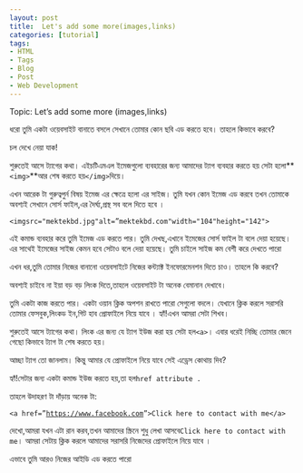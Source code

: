 ```yaml
---
layout: post
title:  Let's add some more(images,links)
categories: [tutorial]
tags:
- HTML
- Tags
- Blog
- Post
- Web Development
---    
```

	

 Topic: Let’s add some more \(images,links\)

  


  


ধরো তুমি একটা ওয়েবসাইট বানাতে বসলে সেখানে তোমার কোন ছবি এড করতে হবে। তাহলে কিভাবে করবে?

চল দেখে নেয়া যাক!

  


শুরুতেই আসে ট্যাগের কথা। এইচটিএমএল ইমেজগুলো ব্যবহারের জন্য আমাদের ট্যাগ ব্যবহার করতে হয় সেটা হলো**`<img>`**আর শেষ করতে হয়`</img>`দিয়ে।

এখন আরেক টা গুরুত্বপুর্ন বিষয় ইমেজ এর ক্ষেত্রে হলো এর সাইজ। তুমি যখন কোন ইমেজ এড করবে তখন তোমাকে অবশ্যই সেখানে সোর্স ফাইল,এর দৈর্ঘ্য,প্রস্থ সব বলে দিতে হবে ।

  


  


`<imgsrc="mektekbd.jpg"alt=”mektekbd.com"width="104"height="142">`

  


এই কমান্ড ব্যবহার করে তুমি ইমেজ এড করতে পার। তুমি দেখছ,এখানে ইমেজের সোর্স ফাইল টা বলে দেয়া হয়েছে। এর সাথেই ইমেজের সাইজ কেমন হবে সেটাও বলে দেয়া হয়েছে। তুমি চাইলে সাইজ কম বেশী করে দেখতে পারো

  


  


  


  


এখন ধর,তুমি তোমার নিজের বানানো ওয়েবসাইটে নিজের কন্ট্যাক্ট ইনফোরমেনশন দিতে চাও। তাহলে কি করবে?

অবশ্যই চাইবে না ইয়া বড় বড় লিংক দিতে,তাহলে ওয়েবসাইট টা অনেক বেমানান দেখাবে।

তুমি একটা কাজ করতে পার। একটা ওয়ান ক্লিক অপশন রাখতে পারো সেগুলো বদলে। যেখানে ক্লিক করলে সরাসরি তোমার ফেসবুক,লিংকড ইন,গিট হাব প্রোফাইলে নিয়ে যাবে । হ্যাঁ!এখন আমরা সেটা শিখব।

  


শুরুতেই আসে ট্যাগের কথা। লিংক এর জন্য যে ট্যাগ ইউজ করা হয় সেটা হল`<a>`। এবার ধরেই নিচ্ছি তোমার জেনে গেছো কিভাবে ট্যাগ টা শেষ করতে হয়।

  


আচ্ছা ট্যাগ তো জানলাম। কিন্তু আমার যে প্রোফাইলে নিয়ে যাবে সেই এড্রেস কোথায় দিব?

হ্যাঁ!সেটার জন্য একটা কমান্ড ইউজ করতে হয়,তা হল`href attribute .`

  


তাহলে উদাহরণ টা দাঁড়ায় অনেক টা:

`<a href=”`[`https://www.facebook.com`](https://www.facebook.com/)`”>Click here to contact with me</a>`

  


দেখো,আমরা যখন এটা রান করব,তখন আমাদের স্ক্রিনে শুধু লেখা আসবে`Click here to contact with me`। আমরা সেটায় ক্লিক করলে আমাদের সরাসরি নিজেদের প্রোফাইলে নিয়ে যাবে ।

  


  


এভাবে তুমি আরও নিজের আইডি এড করতে পারো


